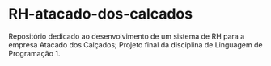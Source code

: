 # RH-atacado-dos-calcados
Repositório dedicado ao desenvolvimento de um sistema de RH para a empresa Atacado dos Calçados;
Projeto final da disciplina de Linguagem de Programação 1.